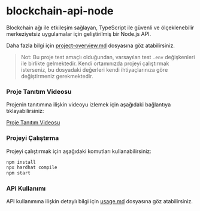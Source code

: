 # blockchain-api-node

Blockchain ağı ile etkileşim sağlayan, TypeScript ile güvenli ve ölçeklenebilir merkeziyetsiz uygulamalar için geliştirilmiş bir Node.js API.

Daha fazla bilgi için [project-overview.md](project-overview.md) dosyasına göz atabilirsiniz.

> Not: Bu proje test amaçlı olduğundan, varsayılan test `.env` değişkenleri ile birlikte gelmektedir. Kendi ortamınızda projeyi çalıştırmak isterseniz, bu dosyadaki değerleri kendi ihtiyaçlarınıza göre değiştirmeniz gerekmektedir.

### Proje Tanıtım Videosu

Projenin tanıtımına ilişkin videoyu izlemek için aşağıdaki bağlantıya tıklayabilirsiniz:

[Proje Tanıtım Videosu](https://drive.google.com/file/d/1LvqgynWwcqz24HwJ7ugfx1LuBYJTim9k/view?usp=sharing)

### Projeyi Çalıştırma

Projeyi çalıştırmak için aşağıdaki komutları kullanabilirsiniz:

```sh
npm install
npx hardhat compile
npm start
```

### API Kullanımı

API kullanımına ilişkin detaylı bilgi için [usage.md](usage.md) dosyasına göz atabilirsiniz.
